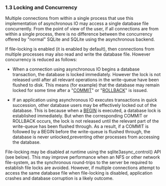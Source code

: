 ### 1\.3 Locking and Concurrency


Multiple connections from within a single process that use this
implementation of asynchronous IO may access a single database
file concurrently. From the point of view of the user, if all
connections are from within a single process, there is no difference
between the concurrency offered by "normal" SQLite and SQLite
using the asynchronous backend.

If file\-locking is enabled (it is enabled by default), then connections
from multiple processes may also read and write the database file.
However concurrency is reduced as follows:

* When a connection using asynchronous IO begins a database
 transaction, the database is locked immediately. However the
 lock is not released until after all relevant operations
 in the write\-queue have been flushed to disk. This means
 (for example) that the database may remain locked for some 
 time after a "[COMMIT](lang_transaction.html)" or "[ROLLBACK](lang_transaction.html)" is issued.

* If an application using asynchronous IO executes transactions
 in quick succession, other database users may be effectively
 locked out of the database. This is because when a [BEGIN](lang_transaction.html)
 is executed, a database lock is established immediately. But
 when the corresponding COMMIT or ROLLBACK occurs, the lock
 is not released until the relevant part of the write\-queue 
 has been flushed through. As a result, if a COMMIT is followed
 by a BEGIN before the write\-queue is flushed through, the database 
 is never unlocked,preventing other processes from accessing 
 the database.


File\-locking may be disabled at runtime using the sqlite3async\_control()
API (see below). This may improve performance when an NFS or other 
network file\-system, as the synchronous round\-trips to the server be 
required to establish file locks are avoided. However, if multiple 
connections attempt to access the same database file when file\-locking
is disabled, application crashes and database corruption is a likely
outcome.


